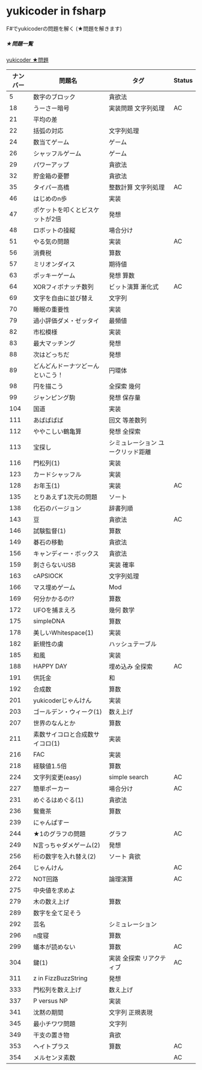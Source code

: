# yukicoder in fsharp

F#でyukicoderの問題を解く (★問題を解きます)

##### ★問題一覧
<a href="http://yukicoder.me/problems?diff_user=&level=1&sort=no_asc">yukicoder ★問題</a>

|ナンバー|問題名|タグ|Status|
|---|---|---|---|
|5|数字のブロック|貪欲法||
|18|うーさー暗号|実装問題 文字列処理|AC|
|21|平均の差|||
|22|括弧の対応|文字列処理||
|24|数当てゲーム|ゲーム||
|26|シャッフルゲーム|ゲーム||
|29|パワーアップ|貪欲法||
|32|貯金箱の憂鬱|貪欲法||
|35|タイパー高橋|整数計算 文字列処理|AC|
|46|はじめのn歩|実装||
|47|ポケットを叩くとビスケットが2倍|発想||
|48|ロボットの操縦|場合分け||
|51|やる気の問題|実装|AC|
|56|消費税|算数||
|57|ミリオンダイス|期待値||
|63|ポッキーゲーム|発想 算数||
|64|XORフィボナッチ数列|ビット演算 漸化式|AC|
|69|文字を自由に並び替え|文字列||
|70|睡眠の重要性|実装||
|79|過小評価ダメ・ゼッタイ|最頻値||
|82|市松模様|実装||
|83|最大マッチング|発想||
|88|次はどっちだ|発想||
|89|どんどんドーナツどーんといこう！|円環体||
|98|円を描こう|全探索 幾何||
|99|ジャンピング駒|発想 保存量||
|104|国道|実装||
|111|あばばばば|回文 等差数列||
|112|ややこしい鶴亀算|発想 全探索||
|113|宝探し|シミュレーション ユークリッド距離||
|116|門松列(1)|実装||
|123|カードシャッフル|実装||
|128|お年玉(1)|実装|AC|
|135|とりあえず1次元の問題|ソート||
|138|化石のバージョン|辞書列順||
|143|豆|貪欲法|AC|
|146|試験監督(1)|算数||
|149|碁石の移動|貪欲法||
|156|キャンディー・ボックス|貪欲法||
|159|刺さらないUSB|実装 確率||
|163|cAPSlOCK|文字列処理||
|166|マス埋めゲーム|Mod||
|169|何分かかるの!?|算数||
|172|UFOを捕まえろ|幾何 数学||
|175|simpleDNA|算数||
|178|美しいWhitespace(1)|実装||
|182|新規性の虜|ハッシュテーブル||
|185|和風|実装||
|188|HAPPY DAY|埋め込み 全探索|AC|
|191|供託金|和||
|192|合成数|算数||
|201|yukicoderじゃんけん|実装||
|203|ゴールデン・ウィーク(1)|数え上げ||
|207|世界のなんとか|算数||
|211|素数サイコロと合成数サイコロ(1)|実装||
|216|FAC|実装||
|218|経験値1.5倍|算数||
|224|文字列変更(easy)|simple search|AC|
|227|簡単ポーカー|場合分け|AC|
|231|めぐるはめぐる(1)|貪欲法||
|236|鴛鴦茶|算数||
|239|にゃんぱすー|||
|244|★1のグラフの問題|グラフ|AC|
|249|N言っちゃダメゲーム(2)|発想||
|256|桁の数字を入れ替え(2)|ソート 貪欲||
|264|じゃんけん||AC|
|272|NOT回路|論理演算|AC|
|275|中央値を求めよ|||
|279|木の数え上げ|算数||
|289|数字を全て足そう|||
|292|芸名|シミュレーション||
|296|n度寝|算数||
|299|蟻本が読めない|算数|AC|
|304|鍵(1)|実装 全探索 リアクティブ|AC|
|311|z in FizzBuzzString|発想||
|333|門松列を数え上げ|数え上げ||
|337|P versus NP|実装||
|341|沈黙の期間|文字列 正規表現||
|345|最小チワワ問題|文字列||
|349|干支の置き物|貪欲||
|353|ヘイトプラス|算数|AC|
|354|メルセンヌ素数||AC|
